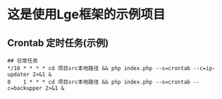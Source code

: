 # 这是使用Lge框架的示例项目


## Crontab 定时任务(示例)
    ## 日常任务
    */10 * * * * cd 项目src本地路径 && php index.php --s=crontab --c=ip-updater 2>&1 &
    0    1 * * * cd 项目src本地路径 && php index.php --s=crontab --c=backupper 2>&1 &


